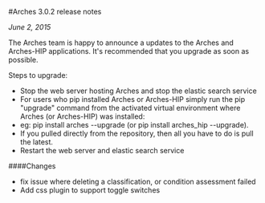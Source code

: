 #Arches 3.0.2 release notes

*June 2, 2015*

The Arches team is happy to announce a updates to the Arches and Arches-HIP applications.   It's recommended that you upgrade as soon as possible.

Steps to upgrade:

* Stop the web server hosting Arches and stop the elastic search service
* For users who pip installed Arches or Arches-HIP simply run the pip "upgrade" command from the activated virtual environment where Arches (or Arches-HIP) was installed:
* eg: pip install arches --upgrade (or pip install arches_hip --upgrade).  
* If you pulled directly from the repository, then all you have to do is pull the latest.
* Restart the web server and elastic search service

####Changes

* fix issue where deleting a classification, or condition assessment failed
* Add css plugin to support toggle switches